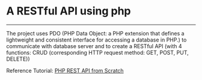 <h1>A RESTful API using php</h1>
<hr>
<p>The project uses PDO (PHP Data Object: a PHP extension that defines a lightweight and consistent interface for accessing a database in PHP.) to communicate with database server and to create a RESTful API (with 4 functions: CRUD (corresponding HTTP request method: GET, POST, PUT, DELETE))</p>

<p>Reference Tutorial: <a href="https://www.youtube.com/watch?v=OEWXbpUMODk&t=937s">PHP REST API from Scratch</a> </p>
